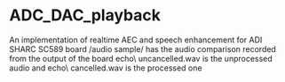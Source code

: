 # ADC_DAC_playback
An implementation of realtime AEC and speech enhancement for ADI SHARC SC589 board
/audio sample/ has the audio comparison recorded from the output of the board
echo\ uncancelled.wav is the unprocessed audio and echo\ cancelled.wav is the processed one
